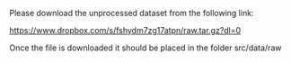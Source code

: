 Please download the unprocessed dataset from the following link:

https://www.dropbox.com/s/fshydm7zg17atpn/raw.tar.gz?dl=0

Once the file is downloaded it should be placed in the folder src/data/raw
